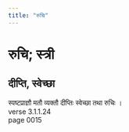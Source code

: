```yaml
---
title: "रुचि"
---
```


# रुचि; स्त्री
## दीप्ति, स्वेच्छा
स्पष्टप्राज्ञौ मतौ व्यक्तौ दीप्तिः स्वेच्छा तथा रुचिः ।<br />verse 3.1.1.24<br />page 0015

